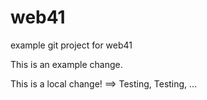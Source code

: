 # web41
example git project for web41

This is an example change.

This is a local change! ==> Testing, Testing, ...